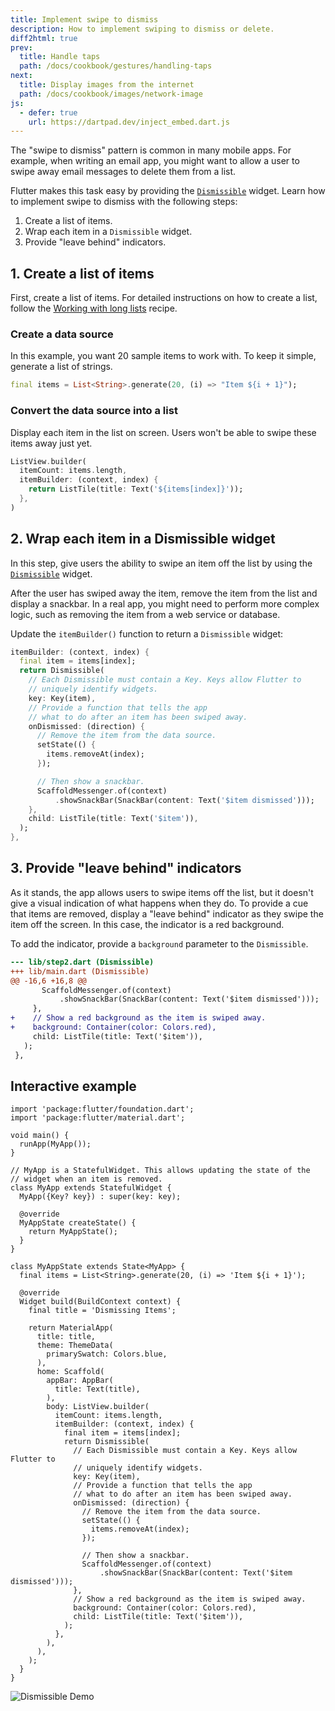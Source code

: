 ```yaml
---
title: Implement swipe to dismiss
description: How to implement swiping to dismiss or delete.
diff2html: true
prev:
  title: Handle taps
  path: /docs/cookbook/gestures/handling-taps
next:
  title: Display images from the internet
  path: /docs/cookbook/images/network-image
js:
  - defer: true
    url: https://dartpad.dev/inject_embed.dart.js
---
```


<?code-excerpt path-base="../null_safety_examples/cookbook/gestures/dismissible"?>

The "swipe to dismiss" pattern is common in many mobile apps.
For example, when writing an email app,
you might want to allow a user to swipe away
email messages to delete them from a list.

Flutter makes this task easy by providing the
[`Dismissible`][] widget.
Learn how to implement swipe to dismiss with the following steps:

  1. Create a list of items.
  2. Wrap each item in a `Dismissible` widget.
  3. Provide "leave behind" indicators.

## 1. Create a list of items

First, create a list of items. For detailed
instructions on how to create a list,
follow the [Working with long lists][] recipe.

### Create a data source

In this example,
you want 20 sample items to work with.
To keep it simple, generate a list of strings.

<!-- skip -->
```dart
final items = List<String>.generate(20, (i) => "Item ${i + 1}");
```

### Convert the data source into a list

Display each item in the list on screen. Users won't
be able to swipe these items away just yet.

<?code-excerpt "lib/step1.dart (ListView)" replace="/^body: //g;/,$//g"?>
```dart
ListView.builder(
  itemCount: items.length,
  itemBuilder: (context, index) {
    return ListTile(title: Text('${items[index]}'));
  },
)
```

## 2. Wrap each item in a Dismissible widget

In this step,
give users the ability to swipe an item off the list by using the
[`Dismissible`][] widget.

After the user has swiped away the item,
remove the item from the list and display a snackbar.
In a real app, you might need to perform more complex logic,
such as removing the item from a web service or database.

Update the `itemBuilder()` function to return a `Dismissible` widget:

<?code-excerpt "lib/step2.dart (Dismissible)"?>
```dart
itemBuilder: (context, index) {
  final item = items[index];
  return Dismissible(
    // Each Dismissible must contain a Key. Keys allow Flutter to
    // uniquely identify widgets.
    key: Key(item),
    // Provide a function that tells the app
    // what to do after an item has been swiped away.
    onDismissed: (direction) {
      // Remove the item from the data source.
      setState(() {
        items.removeAt(index);
      });

      // Then show a snackbar.
      ScaffoldMessenger.of(context)
          .showSnackBar(SnackBar(content: Text('$item dismissed')));
    },
    child: ListTile(title: Text('$item')),
  );
},
```

## 3. Provide "leave behind" indicators

As it stands,
the app allows users to swipe items off the list, but it doesn't
give a visual indication of what happens when they do.
To provide a cue that items are removed,
display a "leave behind" indicator as they
swipe the item off the screen. In this case,
the indicator is a red background.

To add the indicator,
provide a `background` parameter to the `Dismissible`.

<?code-excerpt "lib/{step2,main}.dart (Dismissible)"?>
```diff
--- lib/step2.dart (Dismissible)
+++ lib/main.dart (Dismissible)
@@ -16,6 +16,8 @@
       ScaffoldMessenger.of(context)
           .showSnackBar(SnackBar(content: Text('$item dismissed')));
     },
+    // Show a red background as the item is swiped away.
+    background: Container(color: Colors.red),
     child: ListTile(title: Text('$item')),
   );
 },
```

## Interactive example

<?code-excerpt "lib/main.dart"?>
```run-dartpad:theme-light:mode-flutter:run-true:width-100%:height-600px:split-60:ga_id-interactive_example:null_safety-true
import 'package:flutter/foundation.dart';
import 'package:flutter/material.dart';

void main() {
  runApp(MyApp());
}

// MyApp is a StatefulWidget. This allows updating the state of the
// widget when an item is removed.
class MyApp extends StatefulWidget {
  MyApp({Key? key}) : super(key: key);

  @override
  MyAppState createState() {
    return MyAppState();
  }
}

class MyAppState extends State<MyApp> {
  final items = List<String>.generate(20, (i) => 'Item ${i + 1}');

  @override
  Widget build(BuildContext context) {
    final title = 'Dismissing Items';

    return MaterialApp(
      title: title,
      theme: ThemeData(
        primarySwatch: Colors.blue,
      ),
      home: Scaffold(
        appBar: AppBar(
          title: Text(title),
        ),
        body: ListView.builder(
          itemCount: items.length,
          itemBuilder: (context, index) {
            final item = items[index];
            return Dismissible(
              // Each Dismissible must contain a Key. Keys allow Flutter to
              // uniquely identify widgets.
              key: Key(item),
              // Provide a function that tells the app
              // what to do after an item has been swiped away.
              onDismissed: (direction) {
                // Remove the item from the data source.
                setState(() {
                  items.removeAt(index);
                });

                // Then show a snackbar.
                ScaffoldMessenger.of(context)
                    .showSnackBar(SnackBar(content: Text('$item dismissed')));
              },
              // Show a red background as the item is swiped away.
              background: Container(color: Colors.red),
              child: ListTile(title: Text('$item')),
            );
          },
        ),
      ),
    );
  }
}
```

<noscript>
  <img src="/images/cookbook/dismissible.gif" alt="Dismissible Demo" class="site-mobile-screenshot" />
</noscript>


[`Dismissible`]: {{site.api}}/flutter/widgets/Dismissible-class.html
[Working with long lists]: /docs/cookbook/lists/long-lists
